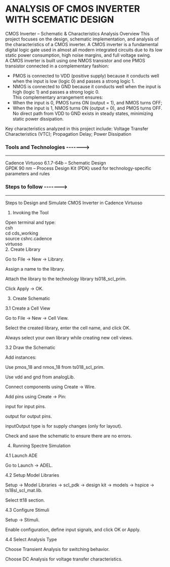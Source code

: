 # ANALYSIS OF CMOS INVERTER WITH SCEMATIC DESIGN

CMOS Inverter – Schematic & Characteristics Analysis
Overview
This project focuses on the design, schematic implementation, and analysis of the characteristics of a CMOS inverter. A CMOS inverter is a fundamental digital logic gate used in almost all modern integrated circuits due to its low static power consumption, high noise margins, and full voltage swing.<br>
A CMOS inverter is built using one NMOS transistor and one PMOS transistor connected in a complementary fashion:
- PMOS is connected to VDD (positive supply) because it conducts well when the input is low (logic 0) and passes a strong logic 1.<br>
- NMOS is connected to GND because it conducts well when the input is high (logic 1) and passes a strong logic 0.<br>
This complementary arrangement ensures:
- When the input is 0, PMOS turns ON (output = 1), and NMOS turns OFF;<br>
- When the input is 1, NMOS turns ON (output = 0), and PMOS turns OFF.<br>
No direct path from VDD to GND exists in steady states, minimizing static power dissipation.

Key characteristics analyzed in this project include:
Voltage Transfer Characteristics (VTC);
Propagation Delay;
Power Dissipation

### Tools and Technologies ------->
---
Cadence Virtuoso 6.1.7-64b – Schematic Design <br>
GPDK 90 nm – Process Design Kit (PDK) used for technology-specific parameters and rules

### Steps to follow ------->
---
Steps to Design and Simulate CMOS Inverter in Cadence Virtuoso
1. Invoking the Tool

Open terminal and type: <br>
csh<br>
cd cds_working<br>
source cshrc.cadence<br>
virtuoso<br>
2. Create Library

Go to File → New → Library.

Assign a name to the library.

Attach the library to the technology library ts018_scl_prim.

Click Apply → OK.

3. Create Schematic

3.1 Create a Cell View

Go to File → New → Cell View.

Select the created library, enter the cell name, and click OK.

Always select your own library while creating new cell views.

3.2 Draw the Schematic

Add instances:

Use pmos_18 and nmos_18 from ts018_scl_prim.

Use vdd and gnd from analogLib.

Connect components using Create → Wire.

Add pins using Create → Pin:

input for input pins.

output for output pins.

inputOutput type is for supply changes (only for layout).

Check and save the schematic to ensure there are no errors.

4. Running Spectre Simulation

4.1 Launch ADE

Go to Launch → ADEL.

4.2 Setup Model Libraries

Setup → Model Libraries → scl_pdk → design kit → models → hspice → ts18sl_scl_mat.lib.

Select tt18 section.

4.3 Configure Stimuli

Setup → Stimuli.

Enable configuration, define input signals, and click OK or Apply.

4.4 Select Analysis Type

Choose Transient Analysis for switching behavior.

Choose DC Analysis for voltage transfer characteristics.


